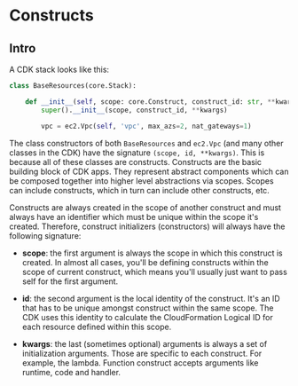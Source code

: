 # Constructs

Intro
---

A CDK stack looks like this:

```python
class BaseResources(core.Stack):

    def __init__(self, scope: core.Construct, construct_id: str, **kwargs) -> None:
        super().__init__(scope, construct_id, **kwargs)

        vpc = ec2.Vpc(self, 'vpc', max_azs=2, nat_gateways=1)
```

The class constructors of both `BaseResources` and `ec2.Vpc` (and many
other classes in the CDK) have the signature `(scope, id, **kwargs)`. This is
because all of these classes are constructs. Constructs are the basic building
block of CDK apps. They represent abstract components which can be composed
together into higher level abstractions via scopes. Scopes can include
constructs, which in turn can include other constructs, etc.

Constructs are always created in the scope of another construct and must always
have an identifier which must be unique within the scope it's created.
Therefore, construct initializers (constructors) will always have the following
signature:

- **scope**: the first argument is always the scope in which this construct is
created. In almost all cases, you'll be defining constructs within the scope of
current construct, which means you'll usually just want to pass self for the
first argument.

- **id**: the second argument is the local identity of the construct. It's an ID 
that has to be unique amongst construct within the same scope. The CDK uses this
identity to calculate the CloudFormation Logical ID for each resource defined
within this scope.

- **kwargs**: the last (sometimes optional) arguments is always a set of
initialization arguments. Those are specific to each construct. For example, the
lambda. Function construct accepts arguments like runtime, code and handler.
